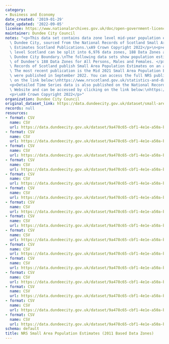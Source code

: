 ```yaml
---
category:
- Business and Economy
date_created: '2019-01-29'
date_updated: '2022-09-05'
license: https://www.nationalarchives.gov.uk/doc/open-government-licence/version/3/
maintainer: Dundee City Council
notes: "<p>This data set contains data zone level mid-year population estimates for\
  \ Dundee City, sourced from the National Records of Scotland Small Area Population\
  \ Estimates Scotland Publications.\xA9 Crown Copyright 2022</p>\n<p>At Data Zone\
  \ level Scotland can be split into 6,976 data zones, 188 Data Zones are within the\
  \ Dundee City Boundary.\nThe following data sets show population estimates for each\
  \ of Dundee's 188 Data Zones for All Persons, Males and Females. </p>\n<p>National\
  \ Records of Scotland publish Small Area Population Estimates on an annual basis.\
  \ The most recent publication is the Mid 2021 Small Area Population Estimates which\
  \ were published in September 2022. You can access the full NRS publication by clicking\
  \ on the link below:\nhttps://www.nrscotland.gov.uk/statistics-and-data/statistics/statistics-by-theme/population/population-estimates/small-area-population-estimates-2011-data-zone-based/mid-2021</p>\n\
  <p>Detailed Time Series data is also published on the National Records of Scotland\
  \ Website and can be accessed by clicking on the link below:\nhttps://www.nrscotland.gov.uk/statistics-and-data/statistics/statistics-by-theme/population/population-estimates/small-area-population-estimates-2011-data-zone-based/time-series</p>\n\
  <p>\xA9 Crown Copyright 2022</p>"
organization: Dundee City Council
original_dataset_link: https://data.dundeecity.gov.uk/dataset/small-area-population-estimates
records: null
resources:
- format: CSV
  name: CSV
  url: https://data.dundeecity.gov.uk/dataset/9a478c65-cbf1-4e1e-a50a-b0222c0fd776/resource/4294afe4-cc0f-4e5e-89b5-f6c3cf4c028b/download/sape_dundeedz_mid17_persons.csv
- format: CSV
  name: CSV
  url: https://data.dundeecity.gov.uk/dataset/9a478c65-cbf1-4e1e-a50a-b0222c0fd776/resource/72ecec9e-64cb-4b7e-8118-5ae3feccd14d/download/sape_dundeedz_mid17_males.csv
- format: CSV
  name: CSV
  url: https://data.dundeecity.gov.uk/dataset/9a478c65-cbf1-4e1e-a50a-b0222c0fd776/resource/8e721e65-15b7-4afc-91e1-87076b745e8c/download/sape_dundeedz_mid17_females.csv
- format: CSV
  name: CSV
  url: https://data.dundeecity.gov.uk/dataset/9a478c65-cbf1-4e1e-a50a-b0222c0fd776/resource/364b59d8-d0e4-4d4e-b5d9-b9124972a2f6/download/tritresearchsupportadviceaboutdundeeaboutdundee2019open_data_extractssape-2018-persons.csv
- format: CSV
  name: CSV
  url: https://data.dundeecity.gov.uk/dataset/9a478c65-cbf1-4e1e-a50a-b0222c0fd776/resource/16ac6610-9e69-4060-8f0d-2ec0fefe45c8/download/tritresearchsupportadviceaboutdundeeaboutdundee2019open_data_extractssape-2018-males.csv
- format: CSV
  name: CSV
  url: https://data.dundeecity.gov.uk/dataset/9a478c65-cbf1-4e1e-a50a-b0222c0fd776/resource/95bf9321-fa4c-4d11-8d7b-f8341ea109a1/download/tritresearchsupportadviceaboutdundeeaboutdundee2019open_data_extractssape-2018-females.csv
- format: CSV
  name: CSV
  url: https://data.dundeecity.gov.uk/dataset/9a478c65-cbf1-4e1e-a50a-b0222c0fd776/resource/cb65175a-2448-4c7a-b055-e12a42a06586/download/dundee_sape19_all_persons.csv
- format: CSV
  name: CSV
  url: https://data.dundeecity.gov.uk/dataset/9a478c65-cbf1-4e1e-a50a-b0222c0fd776/resource/ff1649d6-547d-42dd-94dc-1c36b4dd2cab/download/dundee_sape19_males.csv
- format: CSV
  name: CSV
  url: https://data.dundeecity.gov.uk/dataset/9a478c65-cbf1-4e1e-a50a-b0222c0fd776/resource/321f9812-b6bf-4b4c-99e8-6e197e06f2cd/download/dundee_sape19_females.csv
- format: CSV
  name: CSV
  url: https://data.dundeecity.gov.uk/dataset/9a478c65-cbf1-4e1e-a50a-b0222c0fd776/resource/266dd802-a46a-4479-ae88-1c344575a1a6/download/sape_2020_allpersons.csv
- format: CSV
  name: CSV
  url: https://data.dundeecity.gov.uk/dataset/9a478c65-cbf1-4e1e-a50a-b0222c0fd776/resource/0a531814-f6ec-4fcb-9232-4d7d29cf4703/download/sape_2020_males.csv
- format: CSV
  name: CSV
  url: https://data.dundeecity.gov.uk/dataset/9a478c65-cbf1-4e1e-a50a-b0222c0fd776/resource/b5ca2414-249b-4e88-a40e-c76c5d370e2b/download/sape_2020_females.csv
- format: CSV
  name: CSV
  url: https://data.dundeecity.gov.uk/dataset/9a478c65-cbf1-4e1e-a50a-b0222c0fd776/resource/8cfdc77d-9bf9-40a1-afe9-043c80172d4a/download/males_2021_dz_estimates-_dundeecity.csv
- format: CSV
  name: CSV
  url: https://data.dundeecity.gov.uk/dataset/9a478c65-cbf1-4e1e-a50a-b0222c0fd776/resource/61c7c07d-4ec5-4432-a656-eaf345a20551/download/females_2021_dz_estimates_dundeecity.csv
- format: CSV
  name: CSV
  url: https://data.dundeecity.gov.uk/dataset/9a478c65-cbf1-4e1e-a50a-b0222c0fd776/resource/5a81cbc9-7c22-43fa-a91e-762fe52312cf/download/allpersons_2021_dz_estimates_dundeecity.csv
schema: default
title: NRS Small Area Population Estimates (2011 Based Data Zones)
---
```

